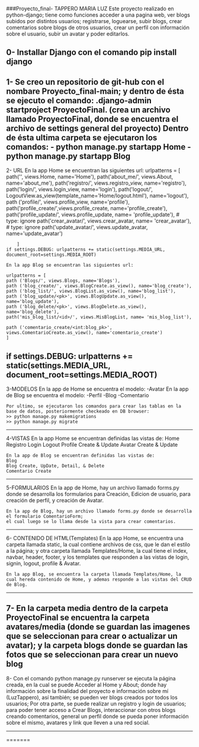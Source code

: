 
###Proyecto_final- TAPPERO MARIA LUZ
Este proyecto realizado en python-django; tiene como funciones acceder a una pagina web, ver blogs subidos por distintos usuarios; registrarse, loguearse, subir blogs, crear comentarios sobre blogs de otros usuarios, crear un perfil con información sobre el usuario, subir un avatar y poder editarlos.

0- Installar Django con el comando pip install django
----------------------------------------------------------------------------------------------------------

1- Se creo un repositorio de git-hub con el nombare Proyecto_final-main; y dentro de ésta se ejecuto el comando:
    .django-admin startproject ProyectoFinal. (crea un archivo llamado ProyectoFinal, donde se encuentra el archivo de settings general del proyecto)
    Dentro de ésta ultima carpeta se ejecutaron los comandos:
    - python manage.py startapp Home
    - python manage.py startapp Blog
----------------------------------------------------------------------------------------------------------

2- URL
En la app Home se encuentran las siguientes url:
    urlpatterns = [
        path('', views.Home, name='Home'),
        path('about_me/', views.About, name='about_me'),
        path('registro/', views.registro_view, name='registro'), 
        path('login/', views.login_view, name='login'),
        path('logout/', LogoutView.as_view(template_name='Home/logout.html'), name='logout'),
        path ('profile/<id>', views.profile_view, name='profile'), 
        path('profile_create/',views.profile_create, name='profile_create'),
        path('profile_update/', views.profile_update, name= 'profile_update'), # type: ignore
        path('crear_avatar/', views.crear_avatar, name= 'crear_avatar'), # type: ignore
        path('update_avatar/', views.update_avatar, name='update_avatar')
    
        ]
    if settings.DEBUG: urlpatterns += static(settings.MEDIA_URL, document_root=settings.MEDIA_ROOT)

    En la app Blog se encuentran las siguientes url:

    urlpatterns = [
    path ('Blogs/', views.Blogs, name='Blogs'),
    path ('blog_create/', views.BlogCreate.as_view(), name='blog_create'),
    path ('blog_list/', views.BlogList.as_view(), name='blog_list'),
    path ('blog_update/<pk>', views.BlogUpdate.as_view(), name='blog_update'),
    path ('blog_delete/<pk>', views.BlogDelete.as_view(), name='blog_delete'),
    path('mis_blog_list/<id>/', views.MisBlogList, name= 'mis_blog_list'),
    
    path ('comentario_create/<int:blog_pk>', views.ComentarioCreate.as_view(), name='comentario_create')
    ]

if settings.DEBUG: urlpatterns += static(settings.MEDIA_URL, document_root=settings.MEDIA_ROOT)
----------------------------------------------------------------------------------------------------------

3-MODELOS
    En la app de Home se encuentra el modelo:
    -Avatar
    En la app de Blog se encuentra el modelo:
    -Perfil
    -Blog
    -Comentario

    Por ultimo, se ejecutaron los comandos para crear las tablas en la base de datos, posteriormente checkeado en DB browser:
    >> python manage.py makemigrations
    >> python manage.py migrate
----------------------------------------------------------------------------------------------------------

4-VISTAS
    En la app Home se encuentran definidas las vistas de:
    Home
    Registro
    Login
    Logout
    Profile Create & Update
    Avatar Create & Update

    En la app de Blog se encuentran definidas las vistas de:
    Blog
    Blog Create, UpDate, Detail, & Delete
    Comentario Create
----------------------------------------------------------------------------------------------------------

5-FORMULARIOS
    En la app de Home, hay un archivo llamado forms.py donde se desarrolla los formularios para Creación, Edicion de usuario, para creación de perfil, y creación de Avatar.


    En la app de Blog, hay un archivo llamado forms.py donde se desarrolla el formulario ComentarioForm; 
    el cual luego se lo llama desde la vista para crear comentarios.
----------------------------------------------------------------------------------------------------------

6- CONTENIDO DE HTML(Templates)
    En la app Home, se encuentra una carpeta llamada static, la cual contiene archivos de css, que le dan el estilo a la página; y otra carpeta llamada Templates/Home, la cual tiene el index, navbar, header, footer, y los templates que responden a las vistas de login, signin, logout, profile & Avatar.

    En la app Blog, se encuentra la carpeta llamada Templates/Home, la cual hereda contenido de Home, y ademas responde a las vistas del CRUD de Blog.
----------------------------------------------------------------------------------------------------------

7- En la carpeta media dentro de la carpeta ProyectoFinal se encuentra la carpeta avatares/media (donde se guardan las imagenes que se seleccionan para crear o actualizar un avatar); y la carpeta blogs donde se guardan las fotos que se seleccionan para crear un nuevo blog
----------------------------------------------------------------------------------------------------------

8- Con el comando python manage.py runserver se ejecuta la página creada, en la cual se puede Acceder al Home y About; donde hay información sobre la finalidad del proyecto e información sobre mí (LuzTappero), así también; se pueden ver blogs creados por todos los usuarios; 
Por otra parte, se puede realizar un registro y login de usuarios; para poder tener acceso a Crear Blogs, interaccionar con otros blogs creando comentarios, general un perfil donde se pueda poner información sobre el mismo, avatares y link que lleven a una red social.

----------------------------------------------------------------------------------------------------------
=======